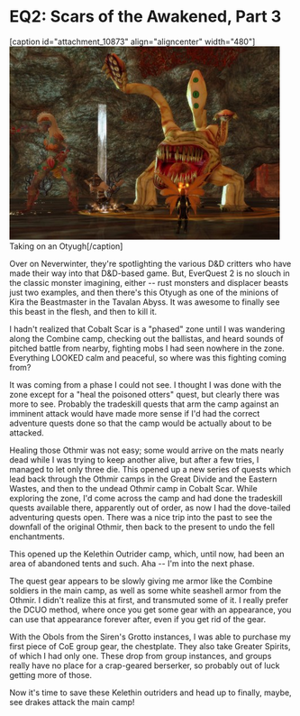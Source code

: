 # EQ2: Scars of the Awakened, Part 3

[caption id="attachment\_10873" align="aligncenter" width="480"][![Taking on an Otyugh](../uploads/2013/05/EverQuest2-2013-05-04-09-27-05-70-480x343.jpg)](../uploads/2013/05/EverQuest2-2013-05-04-09-27-05-70.jpg) Taking on an Otyugh[/caption]

Over on Neverwinter, they're spotlighting the various D&D critters who have made their way into that D&D-based game. But, EverQuest 2 is no slouch in the classic monster imagining, either -- rust monsters and displacer beasts just two examples, and then there's this Otyugh as one of the minions of Kira the Beastmaster in the Tavalan Abyss. It was awesome to finally see this beast in the flesh, and then to kill it.

I hadn't realized that Cobalt Scar is a "phased" zone until I was wandering along the Combine camp, checking out the ballistas, and heard sounds of pitched battle from nearby, fighting mobs I had seen nowhere in the zone. Everything LOOKED calm and peaceful, so where was this fighting coming from?

It was coming from a phase I could not see. I thought I was done with the zone except for a "heal the poisoned otters" quest, but clearly there was more to see. Probably the tradeskill quests that arm the camp against an imminent attack would have made more sense if I'd had the correct adventure quests done so that the camp would be actually about to be attacked.

Healing those Othmir was not easy; some would arrive on the mats nearly dead while I was trying to keep another alive, but after a few tries, I managed to let only three die. This opened up a new series of quests which lead back through the Othmir camps in the Great Divide and the Eastern Wastes, and then to the undead Othmir camp in Cobalt Scar. While exploring the zone, I'd come across the camp and had done the tradeskill quests available there, apparently out of order, as now I had the dove-tailed adventuring quests open. There was a nice trip into the past to see the downfall of the original Othmir, then back to the present to undo the fell enchantments.

This opened up the Kelethin Outrider camp, which, until now, had been an area of abandoned tents and such. Aha -- I'm into the next phase.

The quest gear appears to be slowly giving me armor like the Combine soldiers in the main camp, as well as some white seashell armor from the Othmir. I didn't realize this at first, and transmuted some of it. I really prefer the DCUO method, where once you get some gear with an appearance, you can use that appearance forever after, even if you get rid of the gear.

With the Obols from the Siren's Grotto instances, I was able to purchase my first piece of CoE group gear, the chestplate. They also take Greater Spirits, of which I had only one. These drop from group instances, and groups really have no place for a crap-geared berserker, so probably out of luck getting more of those.

Now it's time to save these Kelethin outriders and head up to finally, maybe, see drakes attack the main camp!

